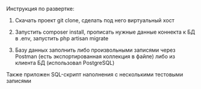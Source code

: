 Инструкция по развертке:

1) Скачать проект git clone, сделать под него виртуальный хост

2) Запустить composer install, прописать нужные данные коннекта к БД в .env, запустить php artisan migrate

3) Базу данных заполнить либо произвольными записями через Postman (есть экспортированная коллекция в файле) либо из клиента БД (использовал PostgreSQL)

Также приложен SQL-скрипт наполнения с несколькими тестовыми записями
